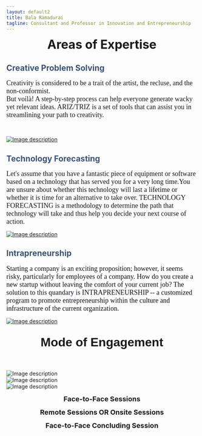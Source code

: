 ```yaml
---
layout: default2
title: Bala Ramadurai
tagline: Consultant and Professor in Innovation and Entrepreneurship
---
```


<section id="bk19" class="control-row theme-row-header2 row-header2">
<div class="control-row-content">
<div id="bk20" class="bk-widget widget-columns widget-columns-LHR4GG">
<div id="bk21" class="control-zone widget-columns-column widget-columns-column-4EV4T4">
<div class="widget-columns-column-padding bk-first bk-last">
</div>
</div>
</div>
</div>
</section>
<section id="bk22" class="control-row theme-row-main row-main">
<div class="control-row-content">
<div id="bk23" class="bk-widget widget-columns widget-columns-2666EV">
<div id="bk24" class="control-zone widget-columns-column widget-columns-column-5YIVNV">
<div class="widget-columns-column-padding bk-first bk-last">
<div id="bk25" class="bk-widget widget-content widget-content-4J0O36">
<p style="text-align: center;"><strong><span style=
"font-size: 32px;">Areas of Expertise</span></strong></p>
</div>
<div id="bk26" class="bk-widget widget-columns widget-columns-LP4834">
<div id="bk27" class="control-zone widget-columns-column widget-columns-column-M18TSR">
<div class="widget-columns-column-padding bk-first">
<div id="bk28" class="bk-widget widget-background widget-background-F1OD4E">
<div id="bk28BKcontent" class="bk-widget-content widget-background-content">
<div id="bk29" class="control-zone control-zone control-zone-POY75Q">
<div id="bk30" class="bk-widget widget-content widget-content-MUA90Y">
<h1><span style="color: #3b5274;">Creative Problem
Solving</span><span style="color: #5e6959;"><span class=
"Apple-style-span" style=
"font-size: 12px;"><br /></span></span></h1>
</div>
<div id="bk31" class="bk-widget widget-content widget-content-D138LZ">
<div dir="ltr"><span style=
"font-family: georgia, palatino; font-size: 18px;">Creativity is
considered to be a trait of the artist, the recluse, and the
non-conformist.&nbsp;</span></div>
<div dir="ltr"><span style=
"font-family: georgia, palatino; font-size: 18px;">But voilà! A
step-by-step process can help everyone generate wacky yet relevant
ideas. ARIZ/TRIZ is a set of tools that can assist you in
streamlining your path to creativity.&nbsp;</span></div>
<p><span><br /></span></p>
</div>
<div id="bk32" class="bk-widget widget-image widget-image-RGX622">
<a class="widget-image-link" href="/home" target="_parent">
<img class="widget-image-image " src="http://www.hostgator.co.in/files/writeable/uploads/basekit-template-images/hostgator583_cross1.png" alt="Image description" title="" />
</a>
</div></div>
</div>
</div>
</div>
</div>
<div id="bk33" class="control-zone widget-columns-column widget-columns-column-WMF65X">
<div class="widget-columns-column-padding">
<div id="bk34" class="bk-widget widget-background widget-background-7JU2F0">
<div id="bk34BKcontent" class="bk-widget-content widget-background-content">
<div id="bk35" class="control-zone control-zone control-zone-4U6TQ5">
<div id="bk36" class="bk-widget widget-content widget-content-M5ZTX3">
<h1><span style="color: rgb(59, 82, 116);">Technology
Forecasting</span><br /></h1>
</div>
<div id="bk37" class="bk-widget widget-content widget-content-JU0197">
<p><span><span style=
"font-family: georgia, palatino; font-size: 18px;">Let's assume
that you have a fantastic piece of equipment or software based on a
technology that has served you for a very long time.You are unsure
about whether this technology will last a lifetime or whether it is
time for an alternative to take over. TECHNOLOGY FORECASTING is a
methodology to determine the path that technology will take and
thus help you decide your next course of
action.</span><br /></span></p>
</div>
<div id="bk38" class="bk-widget widget-image widget-image-EMNV76">
<a class="widget-image-link" href="/about" target="_parent">
<img class="widget-image-image " src="http://www.hostgator.co.in/files/writeable/uploads/basekit-template-images/hostgator583_cross2.png" alt="Image description" title="" />
</a>
</div></div>
</div>
</div>
</div>
</div>
<div id="bk39" class="control-zone widget-columns-column widget-columns-column-LG08ML">
<div class="widget-columns-column-padding bk-last">
<div id="bk40" class="bk-widget widget-background widget-background-VJ728E">
<div id="bk40BKcontent" class="bk-widget-content widget-background-content">
<div id="bk41" class="control-zone control-zone control-zone-51PP7G">
<div id="bk42" class="bk-widget widget-content widget-content-FNN79U">
<h1><span style=
"color: rgb(59, 82, 116);">Intrapreneurship</span><br /></h1>
</div>
<div id="bk43" class="bk-widget widget-content widget-content-TZ17LR">
<p><span style=
"font-size: 18px; font-family: georgia, palatino;"><span style=
"color: rgb(17, 17, 25); background-color: rgb(255, 255, 255);">Starting
a company is an exciting proposition; however, it seems risky,
particularly for employees of a company. How do you create a new
startup without leaving the comfort of your current job? The
solution to this quandary is INTRAPRENEURSHIP -- a customized
program to promote entrepreneurship within the culture and
infrastructure of the current organization.</span>﻿</span></p>
</div>
<div id="bk44" class="bk-widget widget-image widget-image-S5XMXD">
<a class="widget-image-link" href="/about" target="_parent">
<img class="widget-image-image " src="http://www.hostgator.co.in/files/writeable/uploads/basekit-template-images/hostgator583_cross3.png" alt="Image description" title="" />
</a>
</div></div>
</div>
</div>
</div>
</div>
</div>
<div id="bk45" class="bk-widget widget-content widget-content-O1EEZ7">
<h1 style="text-align: center;"><span style=
"font-size: 32px; font-family: helvetica;">Mode of
Engagement</span></h1>
<div><span style=
"font-size: 32px; font-family: helvetica;"><br /></span></div>
</div>
<div id="bk46" class="bk-widget widget-columns widget-content-TPI4C">
<div id="bk47" class="control-zone widget-columns-column widget-columns-column-V9ACBB">
<div class="widget-columns-column-padding bk-first">
<div id="bk48" class="bk-widget widget-image widget-image-8KEEK4">
<img class="widget-image-image " src="http://files.hostgator.co.in/hostgator256921/image/face2face-sessions.png" alt="Image description" title="" />
</div>
</div>
</div>
<div id="bk49" class="control-zone widget-columns-column widget-columns-column-Z0IDSQ">
<div class="widget-columns-column-padding">
<div id="bk50" class="bk-widget widget-image widget-image-92D8TH">
<img class="widget-image-image " src="http://files.hostgator.co.in/hostgator256921/image/remote-sessions.png" alt="Image description" title="" />
</div>
</div>
</div>
<div id="bk51" class="control-zone widget-columns-column widget-columns-column-0709M1">
<div class="widget-columns-column-padding bk-last">
<div id="bk52" class="bk-widget widget-image widget-image-3XX0RN">
<img class="widget-image-image " src="http://files.hostgator.co.in/hostgator256921/image/face2face-conclude_1.png" alt="Image description" title="" />
</div>
</div>
</div>
</div>
<div id="bk53" class="bk-widget widget-columns widget-content-TB6FD">
<div id="bk54" class="control-zone widget-columns-column widget-columns-column-9999CL">
<div class="widget-columns-column-padding bk-first">
<div id="bk55" class="bk-widget widget-content widget-content-O4R3RP">
<p style="text-align: center;"><strong><span style=
"font-size: 18px;">Face-to-Face Sessions</span></strong></p>
</div>
</div>
</div>
<div id="bk56" class="control-zone widget-columns-column widget-columns-column-MCIP2N">
<div class="widget-columns-column-padding">
<div id="bk57" class="bk-widget widget-content widget-content-7M2O68">
<p style="text-align: center;"><strong><span style=
"font-size: 18px;">Remote Sessions OR Onsite
Sessions</span></strong></p>
</div>
</div>
</div>
<div id="bk58" class="control-zone widget-columns-column widget-columns-column-U1ITUI">
<div class="widget-columns-column-padding bk-last">
<div id="bk59" class="bk-widget widget-content widget-content-APUA98">
<p style="text-align: center;"><span style=
"font-size: 18px;"><strong>Face-to-Face Concluding
Session</strong></span></p>
</div>
</div>
</div>
</div>
</div>
</div>
</div>
</div>
</section>
